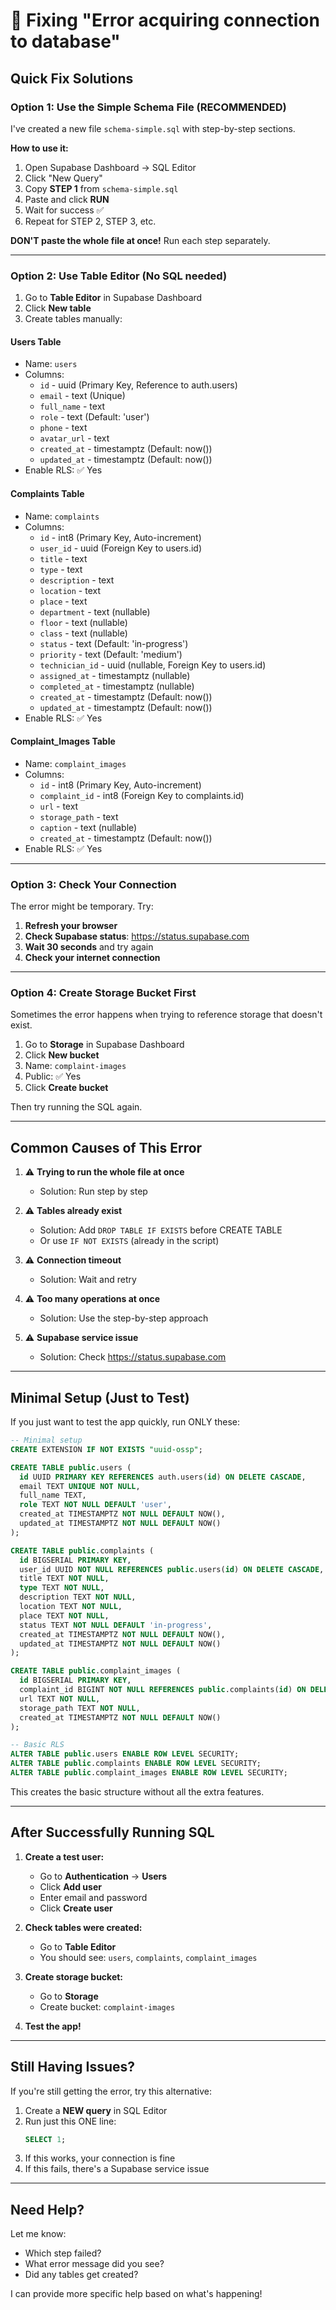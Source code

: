 # 🔧 Fixing "Error acquiring connection to database"

## Quick Fix Solutions

### Option 1: Use the Simple Schema File (RECOMMENDED)
I've created a new file `schema-simple.sql` with step-by-step sections.

**How to use it:**
1. Open Supabase Dashboard → SQL Editor
2. Click "New Query"
3. Copy **STEP 1** from `schema-simple.sql`
4. Paste and click **RUN**
5. Wait for success ✅
6. Repeat for STEP 2, STEP 3, etc.

**DON'T paste the whole file at once!** Run each step separately.

---

### Option 2: Use Table Editor (No SQL needed)
1. Go to **Table Editor** in Supabase Dashboard
2. Click **New table**
3. Create tables manually:

#### Users Table
- Name: `users`
- Columns:
  - `id` - uuid (Primary Key, Reference to auth.users)
  - `email` - text (Unique)
  - `full_name` - text
  - `role` - text (Default: 'user')
  - `phone` - text
  - `avatar_url` - text
  - `created_at` - timestamptz (Default: now())
  - `updated_at` - timestamptz (Default: now())
- Enable RLS: ✅ Yes

#### Complaints Table
- Name: `complaints`
- Columns:
  - `id` - int8 (Primary Key, Auto-increment)
  - `user_id` - uuid (Foreign Key to users.id)
  - `title` - text
  - `type` - text
  - `description` - text
  - `location` - text
  - `place` - text
  - `department` - text (nullable)
  - `floor` - text (nullable)
  - `class` - text (nullable)
  - `status` - text (Default: 'in-progress')
  - `priority` - text (Default: 'medium')
  - `technician_id` - uuid (nullable, Foreign Key to users.id)
  - `assigned_at` - timestamptz (nullable)
  - `completed_at` - timestamptz (nullable)
  - `created_at` - timestamptz (Default: now())
  - `updated_at` - timestamptz (Default: now())
- Enable RLS: ✅ Yes

#### Complaint_Images Table
- Name: `complaint_images`
- Columns:
  - `id` - int8 (Primary Key, Auto-increment)
  - `complaint_id` - int8 (Foreign Key to complaints.id)
  - `url` - text
  - `storage_path` - text
  - `caption` - text (nullable)
  - `created_at` - timestamptz (Default: now())
- Enable RLS: ✅ Yes

---

### Option 3: Check Your Connection
The error might be temporary. Try:

1. **Refresh your browser**
2. **Check Supabase status**: https://status.supabase.com
3. **Wait 30 seconds** and try again
4. **Check your internet connection**

---

### Option 4: Create Storage Bucket First
Sometimes the error happens when trying to reference storage that doesn't exist.

1. Go to **Storage** in Supabase Dashboard
2. Click **New bucket**
3. Name: `complaint-images`
4. Public: ✅ Yes
5. Click **Create bucket**

Then try running the SQL again.

---

## Common Causes of This Error

1. ⚠️ **Trying to run the whole file at once**
   - Solution: Run step by step

2. ⚠️ **Tables already exist**
   - Solution: Add `DROP TABLE IF EXISTS` before CREATE TABLE
   - Or use `IF NOT EXISTS` (already in the script)

3. ⚠️ **Connection timeout**
   - Solution: Wait and retry

4. ⚠️ **Too many operations at once**
   - Solution: Use the step-by-step approach

5. ⚠️ **Supabase service issue**
   - Solution: Check https://status.supabase.com

---

## Minimal Setup (Just to Test)

If you just want to test the app quickly, run ONLY these:

```sql
-- Minimal setup
CREATE EXTENSION IF NOT EXISTS "uuid-ossp";

CREATE TABLE public.users (
  id UUID PRIMARY KEY REFERENCES auth.users(id) ON DELETE CASCADE,
  email TEXT UNIQUE NOT NULL,
  full_name TEXT,
  role TEXT NOT NULL DEFAULT 'user',
  created_at TIMESTAMPTZ NOT NULL DEFAULT NOW(),
  updated_at TIMESTAMPTZ NOT NULL DEFAULT NOW()
);

CREATE TABLE public.complaints (
  id BIGSERIAL PRIMARY KEY,
  user_id UUID NOT NULL REFERENCES public.users(id) ON DELETE CASCADE,
  title TEXT NOT NULL,
  type TEXT NOT NULL,
  description TEXT NOT NULL,
  location TEXT NOT NULL,
  place TEXT NOT NULL,
  status TEXT NOT NULL DEFAULT 'in-progress',
  created_at TIMESTAMPTZ NOT NULL DEFAULT NOW(),
  updated_at TIMESTAMPTZ NOT NULL DEFAULT NOW()
);

CREATE TABLE public.complaint_images (
  id BIGSERIAL PRIMARY KEY,
  complaint_id BIGINT NOT NULL REFERENCES public.complaints(id) ON DELETE CASCADE,
  url TEXT NOT NULL,
  storage_path TEXT NOT NULL,
  created_at TIMESTAMPTZ NOT NULL DEFAULT NOW()
);

-- Basic RLS
ALTER TABLE public.users ENABLE ROW LEVEL SECURITY;
ALTER TABLE public.complaints ENABLE ROW LEVEL SECURITY;
ALTER TABLE public.complaint_images ENABLE ROW LEVEL SECURITY;
```

This creates the basic structure without all the extra features.

---

## After Successfully Running SQL

1. **Create a test user:**
   - Go to **Authentication** → **Users**
   - Click **Add user**
   - Enter email and password
   - Click **Create user**

2. **Check tables were created:**
   - Go to **Table Editor**
   - You should see: `users`, `complaints`, `complaint_images`

3. **Create storage bucket:**
   - Go to **Storage**
   - Create bucket: `complaint-images`

4. **Test the app!**

---

## Still Having Issues?

If you're still getting the error, try this alternative:

1. Create a **NEW query** in SQL Editor
2. Run just this ONE line:
   ```sql
   SELECT 1;
   ```
3. If this works, your connection is fine
4. If this fails, there's a Supabase service issue

---

## Need Help?

Let me know:
- Which step failed?
- What error message did you see?
- Did any tables get created?

I can provide more specific help based on what's happening!
